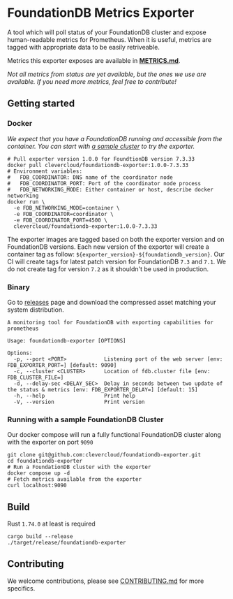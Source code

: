 # FoundationDB Metrics Exporter

A tool which will poll status of your FoundationDB cluster and expose human-readable
metrics for Prometheus. When it is useful, metrics are tagged with appropriate data
to be easily retriveable.

Metrics this exporter exposes are available in **[METRICS.md](./METRICS.md)**.

*Not all metrics from status are yet available, but the ones we use are available.
If you need more metrics, feel free to contribute!*

## Getting started

### Docker

*We expect that you have a FoundationDB running and accessible from
the container. You can start with [a sample cluster](#running-with-a-sample-foundationdb-cluster)
to try the exporter.*

```
# Pull exporter version 1.0.0 for FoundtionDB version 7.3.33
docker pull clevercloud/foundationdb-exporter:1.0.0-7.3.33
# Environment variables:
#   FDB_COORDINATOR: DNS name of the coordinator node
#   FDB_COORDINATOR_PORT: Port of the coordinator node process
#   FDB_NETWORKING_MODE: Either container or host, describe docker networking
docker run \
  -e FDB_NETWORKING_MODE=container \
  -e FDB_COORDINATOR=coordinator \
  -e FDB_COORDINATOR_PORT=4500 \
  clevercloud/foundationdb-exporter:1.0.0-7.3.33
```

The exporter images are tagged based on both the exporter version and on
FoundationDB versions. Each new version of the exporter will create a container
tag as follow: `${exporter_version}-${foundationdb_version}`. Our CI will create
tags for latest patch version for FoundationDB `7.3` and `7.1`. We do not create
tag for version `7.2` as it shouldn't be used in production.

### Binary

Go to [releases](https://github.com/CleverCloud/foundationdb-exporter/releases) page
and download the compressed asset matching your system distribution.

```
A monitoring tool for FoundationDB with exporting capabilities for prometheus

Usage: foundationdb-exporter [OPTIONS]

Options:
  -p, --port <PORT>            Listening port of the web server [env: FDB_EXPORTER_PORT=] [default: 9090]
  -c, --cluster <CLUSTER>      Location of fdb.cluster file [env: FDB_CLUSTER_FILE=]
  -d, --delay-sec <DELAY_SEC>  Delay in seconds between two update of the status & metrics [env: FDB_EXPORTER_DELAY=] [default: 15]
  -h, --help                   Print help
  -V, --version                Print version
```

### Running with a sample FoundationDB Cluster

Our docker compose will run a fully functional FoundationDB cluster along with the exporter on port `9090`

```
git clone git@github.com:clevercloud/foundationdb-exporter.git
cd foundationdb-exporter
# Run a FoundationDB cluster with the exporter
docker compose up -d
# Fetch metrics available from the exporter
curl localhost:9090
```

## Build

Rust `1.74.0` at least is required

```
cargo build --release
./target/release/foundationdb-exporter
```

## Contributing

We welcome contributions, please see [CONTRIBUTING.md](./CONTRIBUTING.md) for more specifics.

